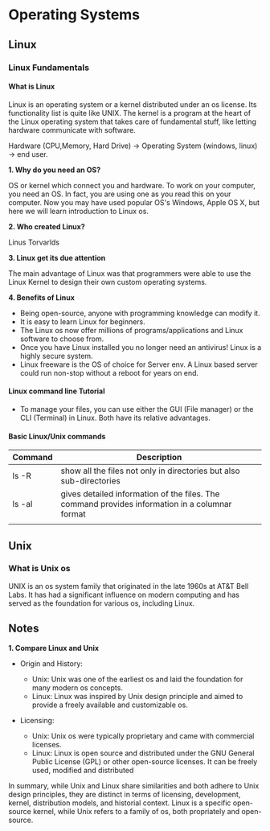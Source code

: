 # Operating Systems

## Linux

### Linux Fundamentals

#### What is Linux

Linux is an operating system or a kernel distributed under an os license. Its functionality list is quite like UNIX. The kernel is a program at the heart of the Linux operating system that takes care of fundamental stuff, like letting hardware communicate with software.

Hardware (CPU,Memory, Hard Drive) -> Operating System (windows, linux) -> end user.

**1. Why do you need an OS?**

OS or kernel which connect you and hardware. To work on your computer, you need an OS. In fact, you are using one as you read this on your computer. Now you may have used popular OS's Windows, Apple OS X, but here we will learn introduction to Linux os.

**2. Who created Linux?**

Linus Torvarlds

**3. Linux get its due attention**

The main advantage of Linux was that programmers were able to use the Linux Kernel to design their own custom operating systems.

**4. Benefits of Linux**

- Being open-source, anyone with programming knowledge can modify it.
- It is easy to learn Linux for beginners.
- The Linux os now offer millions of programs/applications and Linux software to choose from.
- Once you have Linux installed you no longer need an antivirus! Linux is a highly secure system.
- Linux freeware is the OS of choice for Server env. A Linux based server could run non-stop without a reboot for years on end.

#### Linux command line Tutorial

- To manage your files, you can use either the GUI (File manager) or the CLI (Terminal) in Linux. Both have its relative advantages.

#### Basic Linux/Unix commands

|Command|Description|
|-|-|
|ls -R|show all the files not only in directories but also sub-directories|
|ls -al|gives detailed information of the files. The command provides information in a columnar format|
|||



## Unix

### What is Unix os

UNIX is an os system family that originated in the late 1960s at AT&T Bell Labs. It has had a significant influence on modern computing and has served as the foundation for various os, including Linux.

## Notes

**1. Compare Linux and Unix**

- Origin and History:

    - Unix: Unix was one of the earliest os and laid the foundation for many modern os concepts.
    - Linux: Linux was inspired by Unix design principle and aimed to provide a freely available and customizable os.

- Licensing:

    - Unix: Unix os were typically proprietary and came with commercial licenses.
    - Linux: Linux is open source and distributed under the GNU General Public License (GPL) or other open-source licenses. It can be freely used, modified and distributed

In summary, while Unix and Linux share similarities and both adhere to Unix design principles, they are distinct in terms of licensing, development, kernel, distribution models, and historial context. Linux is a specific open-source kernel, while Unix refers to a family of os, both propriately and open-source.

